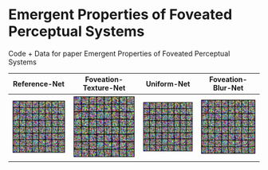 # Emergent Properties of Foveated Perceptual Systems
Code + Data for paper Emergent Properties of Foveated Perceptual Systems



| Reference-Net | Foveation-Texture-Net | Uniform-Net | Foveation-Blur-Net |  
| --- | --- | --- | --- |
| <img src="https://github.com/ArturoDeza/EmergentProperties/blob/main/Reference-Net_Evolution.gif" width="128"> | <img src="https://github.com/ArturoDeza/EmergentProperties/blob/main/Foveation-Texture-Net_Evolution.gif" width="128"> | <img src="https://github.com/ArturoDeza/EmergentProperties/blob/main/Uniform-Net_Evolution.gif" width="128"> | <img src="https://github.com/ArturoDeza/EmergentProperties/blob/main/Foveation-Blur-Net_Evolution.gif" width="128"> |
